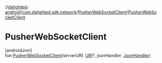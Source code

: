 //[delighted-android](../../../index.md)/[com.delighted.sdk.network](../index.md)/[PusherWebSocketClient](index.md)/[PusherWebSocketClient](-pusher-web-socket-client.md)

# PusherWebSocketClient

[androidJvm]\
fun [PusherWebSocketClient](-pusher-web-socket-client.md)(serverURI: [URI](https://developer.android.com/reference/kotlin/java/net/URI.html)?, jsonHandler: [JsonHandler](../-json-handler/index.md))
